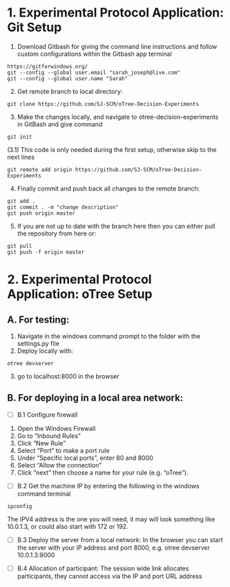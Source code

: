 # 1. Experimental Protocol Application: Git Setup

1. Download Gitbash for giving the command line instructions and follow custom configurations within the Gitbash app terminal
```
https://gitforwindows.org/
git --config --global user.email "sarah_joseph@live.com"
git --config --global user.name "Sarah"
```

2. Get remote branch to local directory:
```
git clone https://github.com/SJ-SCM/oTree-Decision-Experiments
```
3. Make the changes locally, and navigate to otree-decision-experiments in GitBash and give command
```
git init
```
(3.1) This code is only needed during the first setup, otherwise skip to the next lines
```
git remote add origin https://github.com/SJ-SCM/oTree-Decision-Experiments
```
4. Finally commit and push back all changes to the remote branch:
```
git add .
git commit . -m "change description"
git push origin master
```
5. If you are not up to date with the branch here then you can either pull the repository from here or:
```
git pull
git push -f origin master
```


# 2. Experimental Protocol Application: oTree Setup

## **A. For testing:**

1. Navigate in the windows command prompt to the folder with the settings.py file
2. Deploy locally with:
```
otree devserver
```
3. go to localhost:8000 in the browser

## **B. For deploying in a local area network:**

- [ ] B.1 Configure firewall

1. Open the Windows Firewall
2. Go to “Inbound Rules”
3. Click “New Rule”
4. Select “Port” to make a port rule
5. Under “Specific local ports”, enter 80 and 8000
6. Select “Allow the connection”
7. Click “next” then choose a name for your rule (e.g. “oTree”).

- [ ] B.2 Get the machine IP by entering the following in the windows command terminal
```
ipconfig
```
The IPV4 address is the one you will need, it may will look something like 10.0.1.3, or could also start with 172 or 192.

- [ ] B.3 Deploy the server from a local network:
In the browser you can start the server with your IP address and port 8000, e.g. otree devserver 10.0.1.3:8000

- [ ] B.4 Allocation of participant:
The session wide link allocates participants, they cannot access via the IP and port URL address
